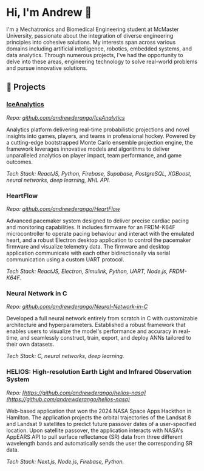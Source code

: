 # Hi, I'm Andrew 👋

I'm a Mechatronics and Biomedical Engineering student at McMaster University, passionate about the integration of diverse engineering principles into cohesive solutions. My interests span across various domains including artificial intelligence, robotics, embedded systems, and data analytics. Through numerous projects, I've had the opportunity to delve into these areas, engineering technology to solve real-world problems and pursue innovative solutions.

## 🌟 Projects

### [IceAnalytics](https://iceanalytics.ca)
_Repo: [github.com/andrewderango/IceAnalytics](https://github.com/andrewderango/IceAnalytics)_

Analytics platform delivering real-time probabilistic projections and novel insights into games, players, and teams in professional hockey. Powered by a cutting-edge bootstrapped Monte Carlo ensemble projection engine, the framework leverages innovative models and algorithms to deliver unparalleled analytics on player impact, team performance, and game outcomes.

_Tech Stack: ReactJS, Python, Firebase, Supabase, PostgreSQL, XGBoost, neural networks, deep learning, NHL API._

### HeartFlow
_Repo: [github.com/andrewderango/HeartFlow](https://github.com/andrewderango/HeartFlow)_

Advanced pacemaker system designed to deliver precise cardiac pacing and monitoring capabilities. It includes firmware for an FRDM-K64F microcontroller to operate pacing behaviour and interact with the emulated heart, and a robust Electron desktop application to control the pacemaker firmware and visualize telemetry data. The firmware and desktop application communicate with each other bidirectionally via serial communication using a custom UART protocol.

_Tech Stack: ReactJS, Electron, Simulink, Python, UART, Node.js, FRDM-K64F._

### Neural Network in C
_Repo: [github.com/andrewderango/Neural-Network-in-C](https://github.com/andrewderango/https://github.com/andrewderango/Neural-Network-in-C)_

Developed a full neural network entirely from scratch in C with customizable architecture and hyperparameters. Established a robust framework that enables users to visualize the model's performance and accuracy in real-time, and seamlessly construct, train, export, and deploy ANNs tailored to their own datasets.

_Tech Stack: C, neural networks, deep learning._

### HELIOS: High-resolution Earth Light and Infrared Observation System

_Repo: [https://github.com/andrewderango/helios-nasa](https://github.com/andrewderango/helios-nasa)_

Web-based application that won the 2024 NASA Space Apps Hackthon in Hamilton. The application projects the orbital trajectories of the Landsat 8 and Landsat 9 satellites to predict future passover dates of a user-specified location. Upon satellite passover, the application interacts with NASA's AppEARS API to pull surface reflectance (SR) data from three different wavelength bands and automatically sends the user the corresponding SR data.

_Tech Stack: Next.js, Node.js, Firebase, Python._
